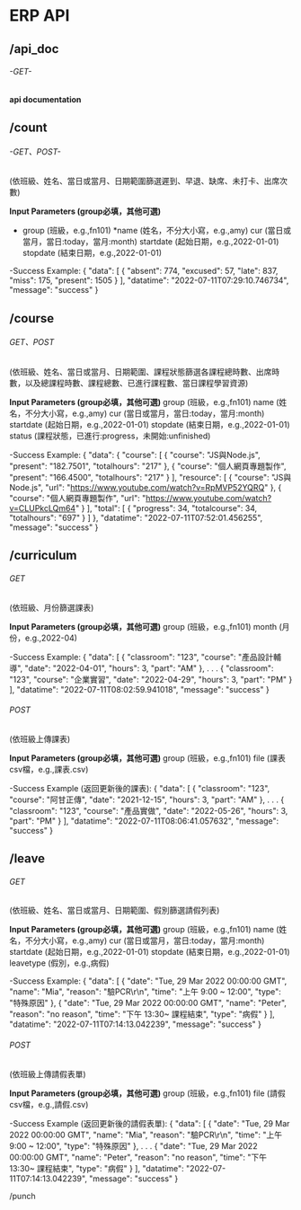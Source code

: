 # ERP API

## /api_doc
###### -GET-
**api documentation**


## /count
###### -GET、POST-
(依班級、姓名、當日或當月、日期範圍篩選遲到、早退、缺席、未打卡、出席次數)

**Input Parameters (group必填，其他可選)**
* group (班級，e.g.,fn101)
*name (姓名，不分大小寫，e.g.,amy)
cur (當日或當月，當日:today，當月:month)
startdate (起始日期，e.g.,2022-01-01)
stopdate (結束日期，e.g.,2022-01-01)

-Success Example:
{
  "data": [
    {
      "absent": 774,
      "excused": 57,
      "late": 837,
      "miss": 175,
      "present": 1505
    }
  ],
  "datatime": "2022-07-11T07:29:10.746734",
  "message": "success"
}


## /course
###### GET、POST 
(依班級、姓名、當日或當月、日期範圍、課程狀態篩選各課程總時數、出席時數，以及總課程時數、課程總數、已進行課程數、當日課程學習資源)

**Input Parameters (group必填，其他可選)**
group (班級，e.g.,fn101)
name (姓名，不分大小寫，e.g.,amy)
cur (當日或當月，當日:today，當月:month)
startdate (起始日期，e.g.,2022-01-01)
stopdate (結束日期，e.g.,2022-01-01)
status (課程狀態，已進行:progress，未開始:unfinished)

-Success Example:
{
  "data": {
    "course": [
      {
        "course": "JS與Node.js",
        "present": "182.7501",
        "totalhours": "217"
      },
      {
        "course": "個人網頁專題製作",
        "present": "166.4500",
        "totalhours": "217"
      }
    ],
    "resource": [
      {
        "course": "JS與Node.js",
        "url": "https://www.youtube.com/watch?v=RpMVP52YQRQ"
      },
      {
        "course": "個人網頁專題製作",
        "url": "https://www.youtube.com/watch?v=CLUPkcLQm64"
      }
    ],
    "total": [
      {
        "progress": 34,
        "totalcourse": 34,
        "totalhours": "697"
      }
    ]
  },
  "datatime": "2022-07-11T07:52:01.456255",
  "message": "success"
}


## /curriculum
###### GET 
(依班級、月份篩選課表)

**Input Parameters (group必填，其他可選)**
group (班級，e.g.,fn101)
month (月份，e.g.,2022-04)

-Success Example:
{
  "data": [
    {
      "classroom": "123",
      "course": "產品設計輔導",
      "date": "2022-04-01",
      "hours": 3,
      "part": "AM"
    },
    .
    .
    .
    {
      "classroom": "123",
      "course": "企業實習",
      "date": "2022-04-29",
      "hours": 3,
      "part": "PM"
    }
  ],
  "datatime": "2022-07-11T08:02:59.941018",
  "message": "success"
}

###### POST 
(依班級上傳課表)

**Input Parameters (group必填，其他可選)**
group (班級，e.g.,fn101)
file (課表csv檔，e.g.,課表.csv)

-Success Example (返回更新後的課表):
{
  "data": [
    {
      "classroom": "123",
      "course": "阿甘正傳",
      "date": "2021-12-15",
      "hours": 3,
      "part": "AM"
    },
    .
    .
    .
    {
      "classroom": "123",
      "course": "產品實做",
      "date": "2022-05-26",
      "hours": 3,
      "part": "PM"
    }
  ],
  "datatime": "2022-07-11T08:06:41.057632",
  "message": "success"
}


## /leave
###### GET 
(依班級、姓名、當日或當月、日期範圍、假別篩選請假列表)

**Input Parameters (group必填，其他可選)**
group (班級，e.g.,fn101)
name (姓名，不分大小寫，e.g.,amy)
cur (當日或當月，當日:today，當月:month)
startdate (起始日期，e.g.,2022-01-01)
stopdate (結束日期，e.g.,2022-01-01)
leavetype (假別，e.g.,病假)

-Success Example:
{
  "data": [
    {
      "date": "Tue, 29 Mar 2022 00:00:00 GMT",
      "name": "Mia",
      "reason": "驗PCR\r\n",
      "time": "上午 9:00 ~ 12:00",
      "type": "特殊原因"
    },
    {
      "date": "Tue, 29 Mar 2022 00:00:00 GMT",
      "name": "Peter",
      "reason": "no reason",
      "time": "下午 13:30~ 課程結束",
      "type": "病假"
    }
  ],
  "datatime": "2022-07-11T07:14:13.042239",
  "message": "success"
}

###### POST 
(依班級上傳請假表單)

**Input Parameters (group必填，其他可選)**
group (班級，e.g.,fn101)
file (請假csv檔，e.g.,請假.csv)

-Success Example (返回更新後的請假表單):
{
  "data": [
    {
      "date": "Tue, 29 Mar 2022 00:00:00 GMT",
      "name": "Mia",
      "reason": "驗PCR\r\n",
      "time": "上午 9:00 ~ 12:00",
      "type": "特殊原因"
    },
    .
    .
    .
    {
      "date": "Tue, 29 Mar 2022 00:00:00 GMT",
      "name": "Peter",
      "reason": "no reason",
      "time": "下午 13:30~ 課程結束",
      "type": "病假"
    }
  ],
  "datatime": "2022-07-11T07:14:13.042239",
  "message": "success"
}


/punch





